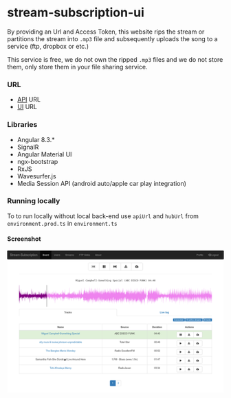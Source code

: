 # stream-subscription-ui

By providing an Url and Access Token, this website rips the stream or partitions the stream into `.mp3` file and subsequently uploads the song to a service (ftp, dropbox or etc.)

This service is free, we do not own the ripped `.mp3` files and we do not store them, only store them in your file sharing service.

### URL

- [API](https://stream-subscription-api.herokuapp.com/) URL
- [UI](https://stream-subscription-ui.herokuapp.com/) URL

### Libraries
  - Angular 8.3.*
  - SignalR
  - Angular Material UI
  - ngx-bootstrap
  - RxJS
  - Wavesurfer.js
  - Media Session API (android auto/apple car play integration)

### Running locally

To to run locally without local back-end use `apiUrl` and `hubUrl` from `environment.prod.ts` in `environment.ts`

#### Screenshot
![screenshot](stream-ripper-screenshot.png "Screenshot")
